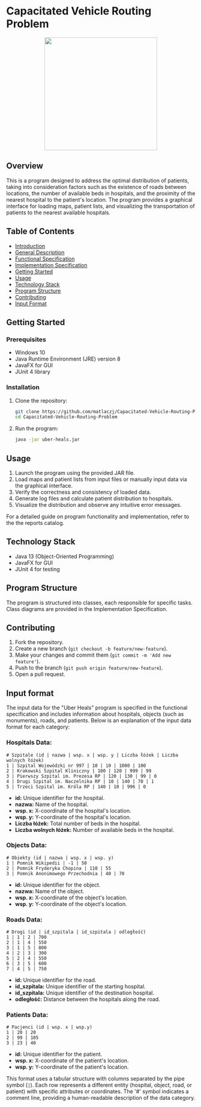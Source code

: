 # Capacitated Vehicle Routing Problem

<img src="https://th.bing.com/th/id/OIG.QvzpFno3B2GxRQqceiGY?pid=ImgGn" width="300" height="300" style="display: block; margin: auto;">

## Overview

This is a program designed to address the optimal distribution of patients, taking into consideration factors such as the existence of roads between locations, the number of available beds in hospitals, and the proximity of the nearest hospital to the patient's location. The program provides a graphical interface for loading maps, patient lists, and visualizing the transportation of patients to the nearest available hospitals.

## Table of Contents

- [Introduction](#uber-heals)
- [General Description](#overview)
- [Functional Specification](/functional-specification.md)
- [Implementation Specification](/implementation-specification.md)
- [Getting Started](#getting-started)
- [Usage](#usage)
- [Technology Stack](#technology-stack)
- [Program Structure](#program-structure)
- [Contributing](#contributing)
- [Input Format](#input-format)

## Getting Started

### Prerequisites

- Windows 10
- Java Runtime Environment (JRE) version 8
- JavaFX for GUI
- JUnit 4 library

### Installation

1. Clone the repository:

   ```bash
   git clone https://github.com/matlaczj/Capacitated-Vehicle-Routing-Problem
   cd Capacitated-Vehicle-Routing-Problem
   ```

2. Run the program:

   ```bash
   java -jar uber-heals.jar
   ```

## Usage

1. Launch the program using the provided JAR file.
2. Load maps and patient lists from input files or manually input data via the graphical interface.
3. Verify the correctness and consistency of loaded data.
4. Generate log files and calculate patient distribution to hospitals.
5. Visualize the distribution and observe any intuitive error messages.

For a detailed guide on program functionality and implementation, refer to the the reports catalog.

## Technology Stack

- Java 13 (Object-Oriented Programming)
- JavaFX for GUI
- JUnit 4 for testing

## Program Structure

The program is structured into classes, each responsible for specific tasks. Class diagrams are provided in the Implementation Specification.

## Contributing

1. Fork the repository.
2. Create a new branch (`git checkout -b feature/new-feature`).
3. Make your changes and commit them (`git commit -m 'Add new feature'`).
4. Push to the branch (`git push origin feature/new-feature`).
5. Open a pull request.

## Input format

The input data for the "Uber Heals" program is specified in the functional specification and includes information about hospitals, objects (such as monuments), roads, and patients. Below is an explanation of the input data format for each category:

### Hospitals Data:

```plaintext
# Szpitale (id | nazwa | wsp. x | wsp. y | Liczba łóżek | Liczba wolnych łóżek)
1 | Szpital Wojewódzki nr 997 | 10 | 10 | 1000 | 100
2 | Krakowski Szpital Kliniczny | 100 | 120 | 999 | 99
3 | Pierwszy Szpital im. Prezesa RP | 120 | 130 | 99 | 0
4 | Drugi Szpital im. Naczelnika RP | 10 | 140 | 70 | 1
5 | Trzeci Szpital im. Króla RP | 140 | 10 | 996 | 0
```

- **id:** Unique identifier for the hospital.
- **nazwa:** Name of the hospital.
- **wsp. x:** X-coordinate of the hospital's location.
- **wsp. y:** Y-coordinate of the hospital's location.
- **Liczba łóżek:** Total number of beds in the hospital.
- **Liczba wolnych łóżek:** Number of available beds in the hospital.

### Objects Data:

```plaintext
# Obiekty (id | nazwa | wsp. x | wsp. y)
1 | Pomnik Wikipedii | -1 | 50
2 | Pomnik Fryderyka Chopina | 110 | 55
3 | Pomnik Anonimowego Przechodnia | 40 | 70
```

- **id:** Unique identifier for the object.
- **nazwa:** Name of the object.
- **wsp. x:** X-coordinate of the object's location.
- **wsp. y:** Y-coordinate of the object's location.

### Roads Data:

```plaintext
# Drogi (id | id_szpitala | id_szpitala | odległość)
1 | 1 | 2 | 700
2 | 1 | 4 | 550
3 | 1 | 5 | 800
4 | 2 | 3 | 300
5 | 2 | 4 | 550
6 | 3 | 5 | 600
7 | 4 | 5 | 750
```

- **id:** Unique identifier for the road.
- **id_szpitala:** Unique identifier of the starting hospital.
- **id_szpitala:** Unique identifier of the destination hospital.
- **odległość:** Distance between the hospitals along the road.

### Patients Data:

```plaintext
# Pacjenci (id | wsp. x | wsp.y)
1 | 20 | 20
2 | 99 | 105
3 | 23 | 40
```

- **id:** Unique identifier for the patient.
- **wsp. x:** X-coordinate of the patient's location.
- **wsp. y:** Y-coordinate of the patient's location.

This format uses a tabular structure with columns separated by the pipe symbol (`|`). Each row represents a different entity (hospital, object, road, or patient) with specific attributes or coordinates. The '#' symbol indicates a comment line, providing a human-readable description of the data category.